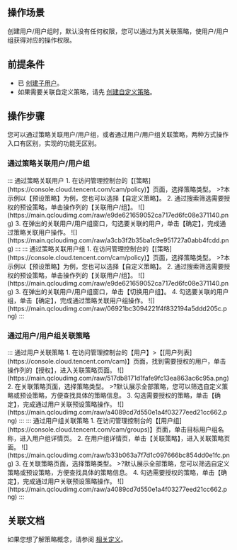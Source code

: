 ## 操作场景
创建用户/用户组时，默认没有任何权限，您可以通过为其关联策略，使用户/用户组获得对应的操作权限。


## 前提条件
- 已 [创建子用户](https://cloud.tencent.com/document/product/598/13674)。
- 如果需要关联自定义策略，请先 [创建自定义策略](https://cloud.tencent.com/document/product/598/37739)。

## 操作步骤
您可以通过策略关联用户/用户组，或者通过用户/用户组关联策略，两种方式操作入口有区别，实现的功能无区别。

### 通过策略关联用户/用户组
<dx-tabs>
::: 通过策略关联用户
1. 在访问管理控制台的【[策略](https://console.cloud.tencent.com/cam/policy)】页面，选择策略类型。
>?本示例以【预设策略】为例，您也可以选择【自定义策略】。
2. 通过搜索筛选需要授权的预设策略，单击操作列的【关联用户/组】。
![](https://main.qcloudimg.com/raw/e9de621659052ca717ed6fc08e371140.png)
3. 在弹出的关联用户/用户组窗口，勾选要关联的用户，单击【确定】，完成通过策略关联用户操作。
![](https://main.qcloudimg.com/raw/a3cb3f2b35ba1c9e951727a0abb4fcdd.png)
:::
::: 通过策略关联用户组
1. 在访问管理控制台的【[策略](https://console.cloud.tencent.com/cam/policy)】页面，选择策略类型。
>?本示例以【预设策略】为例，您也可以选择【自定义策略】。
2. 通过搜索筛选需要授权的预设策略，单击操作列的【关联用户/组】。
![](https://main.qcloudimg.com/raw/e9de621659052ca717ed6fc08e371140.png)
3. 在弹出的关联用户/用户组窗口，单击【切换用户组】。
4. 勾选要关联的用户组，单击【确定】，完成通过策略关联用户组操作。
![](https://main.qcloudimg.com/raw/06921bc3094221f4f832194a5ddd205c.png)
:::
</dx-tabs>


### 通过用户/用户组关联策略

<dx-tabs>
::: 通过用户关联策略
1. 在访问管理控制台的【用户】>【[用户列表](https://console.cloud.tencent.com/cam)】页面，找到需要授权的用户，单击操作列的【授权】，进入关联策略页面。
![](https://main.qcloudimg.com/raw/517db8171d1fafe9fc13ea863ac6c95a.png)
2. 在关联策略页面，选择策略类型。
>?默认展示全部策略，您可以筛选自定义策略或预设策略，方便查找具体的策略信息。
3. 勾选需要授权的策略，单击【确定】，完成通过用户关联预设策略操作。
![](https://main.qcloudimg.com/raw/a4089cd7d550e1a4f03277eed21cc662.png)
:::
::: 通过用户组关联策略
1. 在访问管理控制台的【[用户组](https://console.cloud.tencent.com/cam/groups)】页面，单击目标用户组名称，进入用户组详情页。
2. 在用户组详情页，单击【关联策略】，进入关联策略页面。
![](https://main.qcloudimg.com/raw/b33b063a7f7d1c097666bc854dd0e1fc.png)
3. 在关联策略页面，选择策略类型。
>?默认展示全部策略，您可以筛选自定义策略或预设策略，方便查找具体的策略信息。
4. 勾选需要授权的策略，单击【确定】，完成通过用户关联预设策略操作。
![](https://main.qcloudimg.com/raw/a4089cd7d550e1a4f03277eed21cc662.png)
:::
</dx-tabs>

## 关联文档

 如果您想了解策略概念，请参阅 [相关定义](https://cloud.tencent.com/document/product/598/10601)。 

